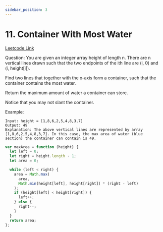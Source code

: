 ```yaml
---
sidebar_position: 3
---
```


# 11. Container With Most Water

[Leetcode Link](https://leetcode.com/problems/container-with-most-water/)

Question:
You are given an integer array height of length n. There are n vertical lines drawn such that the two endpoints of the ith line are (i, 0) and (i, height[i]).

Find two lines that together with the x-axis form a container, such that the container contains the most water.

Return the maximum amount of water a container can store.

Notice that you may not slant the container.

Example:

```
Input: height = [1,8,6,2,5,4,8,3,7]
Output: 49
Explanation: The above vertical lines are represented by array [1,8,6,2,5,4,8,3,7]. In this case, the max area of water (blue section) the container can contain is 49.
```

```jsx title="container-with-most-water"
var maxArea = function (height) {
  let left = 0;
  let right = height.length - 1;
  let area = 0;

  while (left < right) {
    area = Math.max(
      area,
      Math.min(height[left], height[right]) * (right - left)
    );
    if (height[left] < height[right]) {
      left++;
    } else {
      right--;
    }
  }
  return area;
};
```
